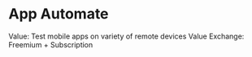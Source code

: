 # App Automate

Value: Test mobile apps on variety of remote devices
Value Exchange: Freemium + Subscription